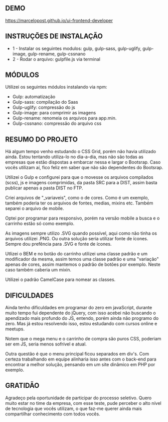 ## DEMO
https://marcelopost.github.io/ui-frontend-developer

## INSTRUÇÕES DE INSTALAÇÃO

* 1 - Instalar os seguintes modulos: gulp, gulp-sass, gulp-uglify, gulp-image, gulp-rename, gulp-cssnano
* 2 - Rodar o arquivo: gulpfile.js via terminal

## MÓDULOS

Utilizei os seguintes módulos instalando via npm:

* Gulp: automatização
* Gulp-sass: compilação do Saas
* Gulp-uglify: compressão do js
* Gulp-image: para comprimir as imagens
* Gulp-rename: renomeia os arquivos para app.min.
* Gulp-cssnano: compressão do arquivo css

## RESUMO DO PROJETO

Há algum tempo venho estudando o CSS Grid, porém não havia utilizado ainda. Estou tentando utiliza-lo no dia-a-dia, mas não são todas as empresas que estão dispostas a embarcar nessa e largar o Bootsrap. Caso vocês utilizam aí, fico feliz em saber que não são dependentes do Bootsrap.

Utilizei o Gulp e configurei para que o movesse os arquivos compilados (scss), js e imagens comprimidas, da pasta SRC para a DIST, assim basta publicar apenas a pasta DIST no FTP.

Criei arquivos de "_variaveis", como o de cores. Como é um exemplo, também poderia ter os arquivos de fontes, medias, mixins etc. Também separei o arquivo de mobile.

Optei por programar para responsivo, porém na versão mobile a busca e o carrinho estão só como exemplo.

As imagens sempre utilizo .SVG quando possível, aqui como não tinha os arquivos utilizei .PNG. Ou outra solução seria utilizar fonte de ícones. Sempre dou prefência para .SVG e fonte de ícones.

Utlizei o BEM e no botão do carrinho utilizei uma classe padrão e um modificador da mesma, assim temos uma classe padrão e uma "variação" apenas de cores, assim mantemos o padrão de botões por exemplo. Neste caso também caberia um mixin.

Utilizei o padrão CamelCase para nomear as classes.

## DIFICULDADES

Ainda tenho dificuldades em programar do zero em javaScript, durante muito tempo fui dependente do jQuery, com isso acebei não buscando o apendizado mais profundo do JS, entendo, porém ainda não programo do zero. Mas já estou resolvendo isso, estou estudando com cursos online e meetups.

Notem que o mega menu e o carrinho de compra são puros CSS, poderiam ser em JS, seria menos sofrível e atual. 

Outra questão é que o menu principal ficou separados em div's. Com certeza trabalhando em equipe alinharia isso antes com o back-end para encontrar a melhor solução, pensando em um site dinâmico em PHP por exemplo.

## GRATIDÃO
Agradeço pela oportunidade de participar do processo seletivo. Quero muito estar no time da empresa, com esse teste, pude perceber o alto nível de tecnologia que vocês utilizam, o que faz-me querer ainda mais compartilhar conhecimento com todos vocês.
